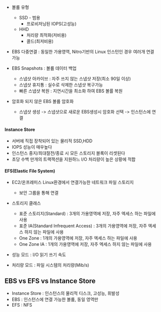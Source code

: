 - 볼륨 유형
	- SSD  - 범용 
		- 프로비저닝된 IOPS(고성능)
	- HHD 
		- 처리량 최적화(저비용)
		- 콜드(최저비용)

- EBS 다중연결 : 동일한 가용영역, Nitro기반의 Linux 인스턴인 경우 여러개 연결 가능
- EBS Snapshots : 볼륨 데이터 백업
	- 스냅샷 아카이브 : 자주 쓰지 않는 스냅샷 저장(최소 90일 이상)
	- 스냅샷 휴지통 : 실수로 삭제한 스냅샷 복구가능
	- 빠른 스냅샷 복원 : 지연시간을 최소화 하여 EBS 볼률 복원

- 암호화 되지 않은 EBS 볼륨 암호화
	- 스냅샷 생성 -> 스냅샷으로 새로운 EBS생성시 암호화 선택 -> 인스턴스에 연결

#### Instance Store
- 서버에 직접 장착되어 있는 물리적 SSD,HDD
- IOPS 성능이 매우높다
- 인스턴스 중지/최대절전/종료 시 모든 스토리지 블록이 리셋된다
- 초당 수백 만개의 트랙잭션을 지원하느 I/O 처리량이 높은 상황에 적합

#### EFS(Elastic File System)
- EC2/온프레미스 Linux환경에서 연결가능한 네트워크 파일 스토리지
	- 보안 그룹을 통해 연결
- 스토리지 클래스
	- 표준 스토리지(Standard) : 3개의 가용영역에 저장, 자주 엑세스 하는 파일에 사용
	- 표준 IA(Standard Infrequent Access) : 3개의 가용영역에 저장, 자주 엑세스 하지 않는 파일에 사용
	- One Zone : 1개의 가용영역에 저장, 자주 엑세스 하는 파일에 사용 
	- One Zone IA : 1개의 가용영역에 저장, 자주 엑세스 하지 않는 파일에 사용 

- 성능 모드 : I/O 읽기 쓰기 속도
- 처리량 모드 : 파일 시스템의  처리량(Mib/s)

## EBS vs EFS vs Instance Store
- Instance Store : 인스턴스의 물리적 디스크, 고성능, 휘발성
- EBS : 인스턴스에 연결 가능한 볼륨, 동일 영역만
- EFS  : NFS


